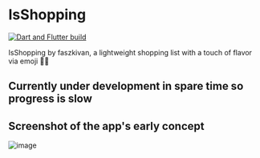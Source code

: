 # IsShopping

[![Dart and Flutter build](https://github.com/Fasz-kivan/IsShopping/actions/workflows/dart.yml/badge.svg)](https://github.com/Fasz-kivan/IsShopping/actions/workflows/dart.yml)

IsShopping by faszkivan, a lightweight shopping list with a touch of flavor via emoji 🍕😊

## Currently under development in spare time so progress is slow

## Screenshot of the app's early concept

![image](https://github.com/Fasz-kivan/IsShopping/assets/55391231/8e4e7116-8b6e-4e22-9d52-95f7f1939804)

